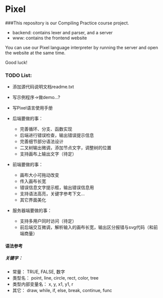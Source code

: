 Pixel
=====
###This repository is our Compiling Practice course project.

* backend: contains lexer and parser, and a server
* www: contains the frontend website

You can use our Pixel language interpreter by running the server and open the website at the same time.

Good luck!

### TODO List:
* 添加源代码说明文档readme.txt
* 写示例程序->做demo...?
* 写Pixel语言使用手册

* 后端要做的事：
  * 完善循环、分支、函数实现
  * 后端进行错误检查，输出错误提示信息
  * 完善细节部分语法设计
  * 二叉树输出微调，添加节点文字，调整树的位置
  * 支持画布上输出文字（待定）


* 前端要做的事：
  * 画布大小可拖动改变
  * 传入画布长宽
  * 错误信息文字提示框，输出错误信息用
  * 支持语法高亮，关键字参考下文...
  * 其它界面美化

* 服务器端要做的事：
  * 支持多用户同时访问（待定）
  * 前后端交互微调，解析输入的画布长宽，输出区分报错与svg代码（和前端商量）

#### 语法参考
##### 关键字：
* 常量：
  TRUE, FALSE, 数字
* 类型名：
  point, line, circle, rect, color, tree
* 类型内部变量名：
  x, y, x1, y1, r
* 其它：
  draw, while, if, else, break, continue, func
